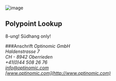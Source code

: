 

![image](http://www.ottiger.org/optinomic_logo/optinomic_logo_small.png)
## Polypoint Lookup


8-ung!   Südhang only!


###Anschrift
*Optinomic GmbH*   
*Haldenstrasse 7*     
*CH - 8942 Oberrieden*     
*+41(0)44 508 26 76*    
*info@optinomic.com*   
*[www.optinomic.com](http://www.optinomic.com)*   

